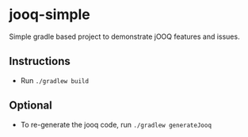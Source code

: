 # jooq-simple

Simple gradle based project to demonstrate jOOQ features and issues.

## Instructions

- Run `./gradlew build`

## Optional

- To re-generate the jooq code, run `./gradlew generateJooq`
